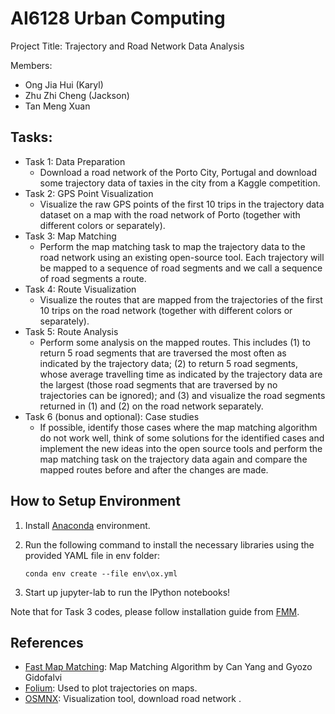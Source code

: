 # AI6128 Urban Computing

Project Title: Trajectory and Road Network Data Analysis

Members:

+ Ong Jia Hui (Karyl)
+ Zhu Zhi Cheng (Jackson)
+ Tan Meng Xuan

## Tasks:

+ Task 1: Data Preparation
  + Download a road network of the Porto City, Portugal and download some trajectory data of taxies in the city from a Kaggle competition.
+ Task 2: GPS Point Visualization
  + Visualize the raw GPS points of the first 10 trips in the trajectory data dataset on a map with the road network of Porto (together with different colors or separately).
+ Task 3: Map Matching
  + Perform the map matching task to map the trajectory data to the road network using an existing open-source tool. Each trajectory will be mapped to a sequence of road segments and we call a sequence of road segments a route.
+ Task 4: Route Visualization
  + Visualize the routes that are mapped from the trajectories of the first 10 trips on the road network (together with different colors or separately).
+ Task 5: Route Analysis
  + Perform some analysis on the mapped routes. This includes (1) to return 5 road segments that are traversed the most often as indicated by the trajectory data; (2) to return 5 road segments, whose average travelling time as indicated by the trajectory data are the largest (those road segments that are traversed by no trajectories can be ignored); and (3) and visualize the road segments returned in (1) and (2) on the road network separately.
+ Task 6 (bonus and optional): Case studies
  + If possible, identify those cases where the map matching algorithm do not work well, think of some solutions for the identified cases and implement the new ideas into the open source tools and perform the map matching task on the trajectory data again and compare the mapped routes before and after the changes are made.

## How to Setup Environment

1. Install [Anaconda](https://docs.anaconda.com/anaconda/install/) environment.

2. Run the following command to install the necessary libraries using the provided YAML file in env folder:

   ```
   conda env create --file env\ox.yml		
   ```

3. Start up jupyter-lab to run the IPython notebooks!

Note that for Task 3 codes, please follow installation guide from [FMM](https://fmm-wiki.github.io/docs/installation/).

## References

+ [Fast Map Matching](https://github.com/cyang-kth/fmm): Map Matching Algorithm by Can Yang and Gyozo Gidofalvi
+ [Folium](https://github.com/python-visualization/folium): Used to plot trajectories on maps.
+ [OSMNX](https://github.com/gboeing/osmnx): Visualization tool, download road network .
